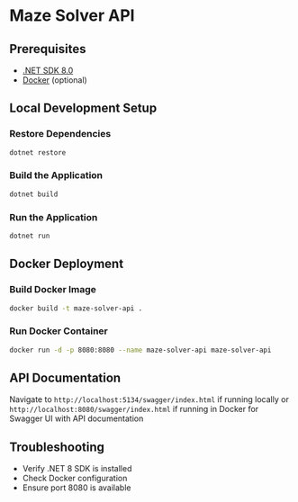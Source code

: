 # Maze Solver API

## Prerequisites
- [.NET SDK 8.0](https://dotnet.microsoft.com/download)
- [Docker](https://www.docker.com/products/docker-desktop) (optional)

## Local Development Setup

### Restore Dependencies
```bash
dotnet restore
```

### Build the Application
```bash
dotnet build
```

### Run the Application
```bash
dotnet run
```

## Docker Deployment

### Build Docker Image
```bash
docker build -t maze-solver-api .
```

### Run Docker Container
```bash
docker run -d -p 8080:8080 --name maze-solver-api maze-solver-api
```

## API Documentation
Navigate to `http://localhost:5134/swagger/index.html` if running locally or `http://localhost:8080/swagger/index.html` if running in Docker for Swagger UI with API documentation

## Troubleshooting
- Verify .NET 8 SDK is installed
- Check Docker configuration
- Ensure port 8080 is available
